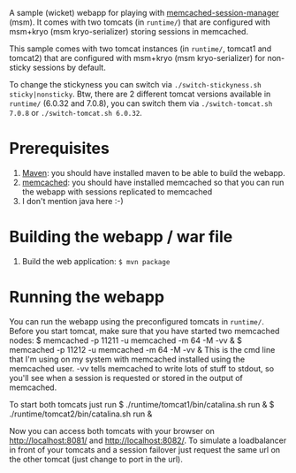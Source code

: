 A sample (wicket) webapp for playing with [memcached-session-manager](http://code.google.com/p/memcached-session-manager/) (msm).
It comes with two tomcats (in `runtime/`) that are configured with msm+kryo (msm kryo-serializer) storing sessions in memcached.

This sample comes with two tomcat instances (in `runtime/`, tomcat1 and tomcat2) that are configured with msm+kryo (msm kryo-serializer) for non-sticky sessions by default.

To change the stickyness you can switch via `./switch-stickyness.sh sticky|nonsticky`.
Btw, there are 2 different tomcat versions available in `runtime/` (6.0.32 and 7.0.8), you can switch them via `./switch-tomcat.sh 7.0.8` or `./switch-tomcat.sh 6.0.32`.

# Prerequisites
1. [Maven](http://maven.apache.org): you should have installed maven to be able to build the webapp.
2. [memcached](http://memcached.org): you should have installed memcached so that you can run the webapp with sessions replicated to memcached
3. I don't mention java here :-)

# Building the webapp / war file
1. Build the web application:
    `$ mvn package`

# Running the webapp
You can run the webapp using the preconfigured tomcats in `runtime/`. Before you start tomcat, make sure that you have started two memcached nodes:
    $ memcached -p 11211 -u memcached -m 64 -M -vv &
    $ memcached -p 11212 -u memcached -m 64 -M -vv &
This is the cmd line that I'm using on my system with memcached installed using the memcached user. -vv tells memcached to write lots of stuff to stdout, so you'll see when a session is requested or stored in the output of memcached.

To start both tomcats just run
    $ ./runtime/tomcat1/bin/catalina.sh run &
    $ ./runtime/tomcat2/bin/catalina.sh run &

Now you can access both tomcats with your browser on [http://localhost:8081/](http://localhost:8081/) and [http://localhost:8082/](http://localhost:8082/). To simulate a loadbalancer in front of your tomcats and a session failover just request the same url on the other tomcat (just change to port in the url).
